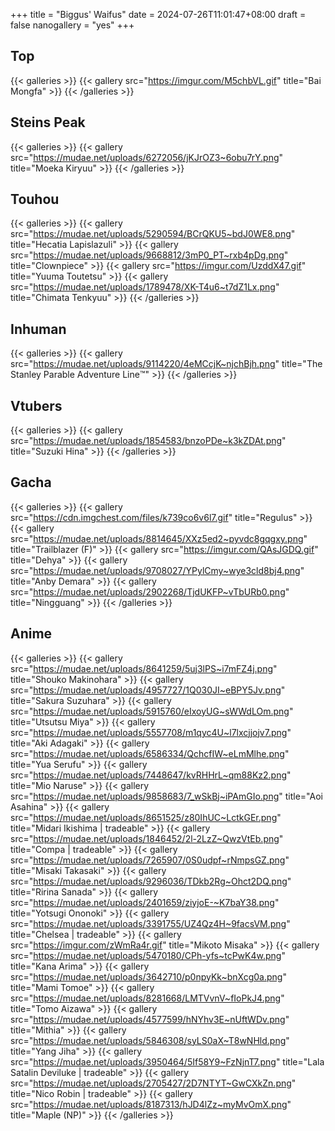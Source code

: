 +++
title = "Biggus' Waifus"
date = 2024-07-26T11:01:47+08:00
draft = false 
nanogallery = "yes"
+++


## Top
{{< galleries >}}
{{< gallery src="https://imgur.com/M5chbVL.gif" title="Bai Mongfa" >}}
{{< /galleries >}}


## Steins Peak 
{{< galleries >}}
{{< gallery src="https://mudae.net/uploads/6272056/jKJrOZ3~6obu7rY.png" title="Moeka Kiryuu" >}}
{{< /galleries >}}

## Touhou 
{{< galleries >}}
{{< gallery src="https://mudae.net/uploads/5290594/BCrQKU5~bdJ0WE8.png" title="Hecatia Lapislazuli" >}}
{{< gallery src="https://mudae.net/uploads/9668812/3mP0_PT~rxb4pDg.png" title="Clownpiece" >}}
{{< gallery src="https://imgur.com/UzddX47.gif" title="Yuuma Toutetsu" >}}
{{< gallery src="https://mudae.net/uploads/1789478/XK-T4u6~t7dZ1Lx.png" title="Chimata Tenkyuu" >}}
{{< /galleries >}}

## Inhuman
{{< galleries >}}
{{< gallery src="https://mudae.net/uploads/9114220/4eMCcjK~njchBjh.png" title="The Stanley Parable Adventure Line™️" >}}
{{< /galleries >}}

## Vtubers
{{< galleries >}}
{{< gallery src="https://mudae.net/uploads/1854583/bnzoPDe~k3kZDAt.png" title="Suzuki Hina" >}}
{{< /galleries >}}

## Gacha
{{< galleries >}}
{{< gallery src="https://cdn.imgchest.com/files/k739co6v6l7.gif" title="Regulus" >}}
{{< gallery src="https://mudae.net/uploads/8814645/XXz5ed2~pyvdc8gqgxy.png" title="Trailblazer (F)" >}}
{{< gallery src="https://imgur.com/QAsJGDQ.gif" title="Dehya" >}}
{{< gallery src="https://mudae.net/uploads/9708027/YPylCmy~wye3cld8bj4.png" title="Anby Demara" >}}
{{< gallery src="https://mudae.net/uploads/2902268/TjdUKFP~vTbURb0.png" title="Ningguang" >}}
{{< /galleries >}}

## Anime
{{< galleries >}}
{{< gallery src="https://mudae.net/uploads/8641259/5uj3lPS~i7mFZ4j.png" title="Shouko Makinohara" >}}
{{< gallery src="https://mudae.net/uploads/4957727/1Q030JI~eBPY5Jv.png" title="Sakura Suzuhara" >}}
{{< gallery src="https://mudae.net/uploads/5915760/eIxoyUG~sWWdLOm.png" title="Utsutsu Miya" >}}
{{< gallery src="https://mudae.net/uploads/5557708/m1qyc4U~l7lxcjjojv7.png" title="Aki Adagaki" >}}
{{< gallery src="https://mudae.net/uploads/6586334/QchcfIW~eLmMlhe.png" title="Yua Serufu" >}}
{{< gallery src="https://mudae.net/uploads/7448647/kvRHHrL~qm88Kz2.png" title="Mio Naruse" >}}
{{< gallery src="https://mudae.net/uploads/9858683/7_wSkBj~iPAmGIo.png" title="Aoi Asahina" >}}
{{< gallery src="https://mudae.net/uploads/8651525/z80IhUC~LctkGEr.png" title="Midari Ikishima | tradeable" >}}
{{< gallery src="https://mudae.net/uploads/1846452/2l-2LzZ~QwzVtEb.png" title="Compa | tradeable" >}}
{{< gallery src="https://mudae.net/uploads/7265907/0S0udpf~rNmpsGZ.png" title="Misaki Takasaki" >}}
{{< gallery src="https://mudae.net/uploads/9296036/TDkb2Rg~Ohct2DQ.png" title="Ririna Sanada" >}}
{{< gallery src="https://mudae.net/uploads/2401659/ziyjoE-~K7baY38.png" title="Yotsugi Ononoki" >}}
{{< gallery src="https://mudae.net/uploads/3391755/UZ4Qz4H~9facsVM.png" title="Chelsea | tradeable" >}}
{{< gallery src="https://imgur.com/zWmRa4r.gif" title="Mikoto Misaka" >}}
{{< gallery src="https://mudae.net/uploads/5470180/CPh-yfs~tcPwK4w.png" title="Kana Arima" >}}
{{< gallery src="https://mudae.net/uploads/3642710/p0npyKk~bnXcg0a.png" title="Mami Tomoe" >}}
{{< gallery src="https://mudae.net/uploads/8281668/LMTVvnV~fIoPkJ4.png" title="Tomo Aizawa" >}}
{{< gallery src="https://mudae.net/uploads/4577599/hNYhv3E~nUftWDv.png" title="Mithia" >}}
{{< gallery src="https://mudae.net/uploads/5846308/syLS0aX~T8wNHld.png" title="Yang Jiha" >}}
{{< gallery src="https://mudae.net/uploads/3950464/5If58Y9~FzNjnT7.png" title="Lala Satalin Deviluke | tradeable" >}}
{{< gallery src="https://mudae.net/uploads/2705427/2D7NTYT~GwCXkZn.png" title="Nico Robin | tradeable" >}}
{{< gallery src="https://mudae.net/uploads/8187313/hJD4lZz~myMvOmX.png" title="Maple (NP)" >}}
{{< /galleries >}}
